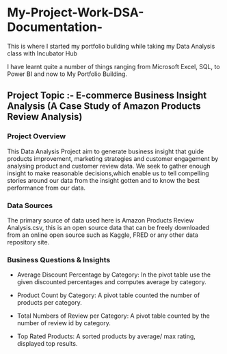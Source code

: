 # My-Project-Work-DSA-Documentation-
This is where I started my portfolio building while taking my  Data Analysis class with Incubator Hub

 I have learnt quite a number of things ranging from Microsoft Excel, SQL, to Power BI and now to My Portfolio Building.

 ## Project Topic :- E-commerce Business Insight Analysis (A Case Study of Amazon Products Review Analysis) 

 ### Project Overview 
  This Data Analysis Project aim to generate business insight that guide products improvement, marketing strategies and customer engagement by analysing product and customer review data. We seek to gather enough insight to make reasonable decisions,which enable us to tell compelling stories around our data from the insight gotten and to know the best performance from our data.

  ### Data Sources 
   The primary source of data used here is Amazon Products Review Analysis.csv, this is an open source data that can be freely downloaded from an online open source such as Kaggle, FRED or any other data repository site.

   ### Business Questions & Insights 
   * Average Discount Percentage by Category: In the pivot table use the given discounted percentages and computes average by category.
  
   * Product Count by Category:
A pivot table counted the number of products per category.

* Total Numbers of Review per Category: A pivot table counted by the number of review id by category. 

* Top Rated Products:
A sorted products by average/ max rating, displayed top results.


